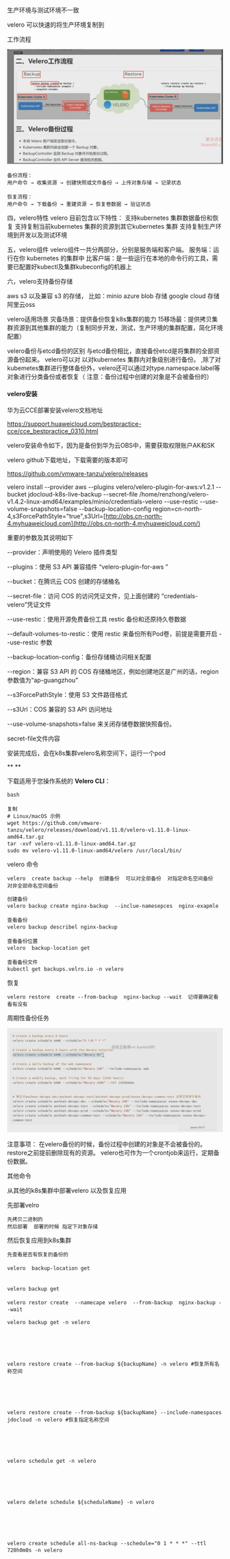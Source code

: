 生产环境与测试环境不一致 

velero  可以快速的将生产环境复制到



工作流程 

![img](./assets/1744042044147-13d5a1bd-d950-4a5f-9471-51080214aae5.png)

```plain
备份流程：
用户命令 → 收集资源 → 创建快照或文件备份 → 上传对象存储 → 记录状态

恢复流程：
用户命令 → 下载备份 → 重建资源 → 恢复卷数据 → 验证状态
```





四，velero特性
velero 目前包含以下特性：
支持kubernetes 集群数据备份和恢复
支持复制当前kubernetes 集群的资源到其它kubernetes 集群
支持复制生产环境到开发以及测试环境



五，velero组件
velero组件一共分两部分，分别是服务端和客户端。
服务端：运行在你 kubernetes 的集群中
比客户端：是一些运行在本地的命令行的工具，需要已配置好kubectl及集群kubeconfig的机器上



六，velero支持备份存储

aws s3 以及兼容 s3 的存储， 比如：minio
azure  blob  存储
google  cloud  存储
阿里云oss



velero适用场景
灾备场景：提供备份恢复k8s集群的能力
15移场最：提供拷贝集群资源到其他集群的能力（复制同步开发，测试，生产环境的集群配置，简化环境配置）



velero备份与etcd备份的区别
与etcd备份相比，直接备份etcd是将集群的全部资源备份起来。
velero可以对 以对kubernetes 集群内对象级别进行备份。
,除了对kubemetes集群进行整体备份外，velero还可以通过对type.namespace.label等对象进行分类备份或者恢复（
注意：备份过程中创建的对象是不会被备份的）



#### velero安装

华为云CCE部署安装velero文档地址

https://support.huaweicloud.com/bestpractice-cce/cce_bestpractice_0310.html

velero安装命令如下，因为是备份到华为云OBS中，需要获取权限账户AK和SK

velero github下载地址，下载需要的版本即可

https://github.com/vmware-tanzu/velero/releases

velero install \--provider aws \--plugins velero/velero-plugin-for-aws:v1.2.1 \--bucket jdocloud-k8s-live-backup \--secret-file /home/renzhong/velero-v1.4.2-linux-amd64/examples/minio/credentials-velero \--use-restic \--use-volume-snapshots=false \--backup-location-config region=cn-north-4,s3ForcePathStyle="true",s3Url=[http://obs.cn-north-4.myhuaweicloud.com](http://obs.cn-north-4.myhuaweicloud.com/)

重要的参数及其说明如下

--provider：声明使用的 Velero 插件类型

--plugins：使用 S3 API 兼容插件 “velero-plugin-for-aws ”

--bucket：在腾讯云 COS 创建的存储桶名

--secret-file：访问 COS 的访问凭证文件，见上面创建的 “credentials-velero”凭证文件

--use-restic：使用开源免费备份工具 restic 备份和还原持久卷数据

--default-volumes-to-restic：使用 restic 来备份所有Pod卷，前提是需要开启 --use-restic 参数

--backup-location-config：备份存储桶访问相关配置

--region：兼容 S3 API 的 COS 存储桶地区，例如创建地区是广州的话，region 参数值为“ap-guangzhou”

--s3ForcePathStyle：使用 S3 文件路径格式

--s3Url：COS 兼容的 S3 API 访问地址

--use-volume-snapshots=false 来关闭存储卷数据快照备份。

secret-file文件内容

安装完成后，会在k8s集群velero名称空间下，运行一个pod

**
** 

下载适用于您操作系统的 **Velero CLI**：

```plain
bash

复制
# Linux/macOS 示例
wget https://github.com/vmware-tanzu/velero/releases/download/v1.11.0/velero-v1.11.0-linux-amd64.tar.gz
tar -xvf velero-v1.11.0-linux-amd64.tar.gz
sudo mv velero-v1.11.0-linux-amd64/velero /usr/local/bin/
```

velero 命令

```plain
velero  create backup --help  创建备份  可以对全部备份  对指定命名空间备份  对非全部命名空间备份 
```





```plain
创建备份
velero backup create nginx-backup  --inclue-namesepces  nginx-exapmle

查看备份 
velero backup describel nginx-backup 

查看备份位置
veloro  backup-location get

查看备份文件 
kubectl get backups.velro.io -n velero 
```



恢复 

```plain
velero restore  create --from-backup  nginx-backup --wait  记得要确定看看有没有 
```



周期性备份任务

![img](./assets/1744043139967-1eb2b74c-e108-4081-8251-6e2ead92836d.png)

注意事项：
在velero备份的时候，备份过程中创建的对象是不会被备份的。
restore之前提前删除现有的资源。
velero也可作为一个crontjob来运行，定期备份数据。

其他命令





从其他的k8s集群中部署velero 以及恢复应用 

先部署velro

```plain
先拷贝二进制的
然后部署  部署的时候 指定下对象存储 
```

然后恢复应用到k8s集群 

```plain
先查看是否有恢复的备份的

velero  backup-location get


velero backup get

velero restor create  --namecape velero  --from-backup  nginx-backup --wait
```



```plain
velero backup get -n velero





velero restore create --from-backup ${backupName} -n velero #恢复所有名称空间





velero restore create --from-backup ${backupName} --include-namespaces jdocloud -n velero #恢复指定名称空间





velero schedule get -n velero





velero delete schedule ${scheduleName} -n velero





velero create schedule all-ns-backup --schedule="0 1 * * *" --ttl 720h0m0s -n velero
```
